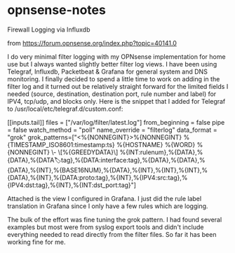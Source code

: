 # opnsense-notes

Firewall Logging via Influxdb


from https://forum.opnsense.org/index.php?topic=40141.0


I do very minimal filter logging with my OPNsense implementation for home use but I always wanted slightly better filter log views. I have been using Telegraf, Influxdb, Packetbeat & Grafana for general system and DNS monitoring. I finally decided to spend a little time to work on adding in the filter log and it turned out be relatively straight forward for the limited fields I needed (source, destination, destination port, rule number and label) for IPV4, tcp/udp, and blocks only. Here is the snippet that I added for Telegraf to /usr/local/etc/telegraf.d/custom.conf:

[[inputs.tail]]
  files = ["/var/log/filter/latest.log"]
  from_beginning = false
  pipe = false
  watch_method = "poll"
  name_override = "filterlog"
  data_format = "grok"
  grok_patterns=["<%{NONNEGINT}>%{NONNEGINT} %{TIMESTAMP_ISO8601:timestamp:ts} %{HOSTNAME} %{WORD} %{NONNEGINT} \\- \\[%{GREEDYDATA}\\] %{INT:rulenum},%{DATA},%{DATA},%{DATA:label:tag},%{DATA:interface:tag},%{DATA},%{DATA},%{DATA},%{INT},%{BASE16NUM},%{DATA},%{INT},%{INT},%{INT},%{DATA},%{INT},%{DATA:proto:tag},%{INT},%{IPV4:src:tag},%{IPV4:dst:tag},%{INT},%{INT:dst_port:tag}"]

Attached is the view I configured in Grafana. I just did the rule label translation in Grafana since I only have a few rules which are logging.

The bulk of the effort was fine tuning the grok pattern. I had found several examples but most were from syslog export tools and didn't include everything needed to read directly from the filter files. So far it has been working fine for me.
